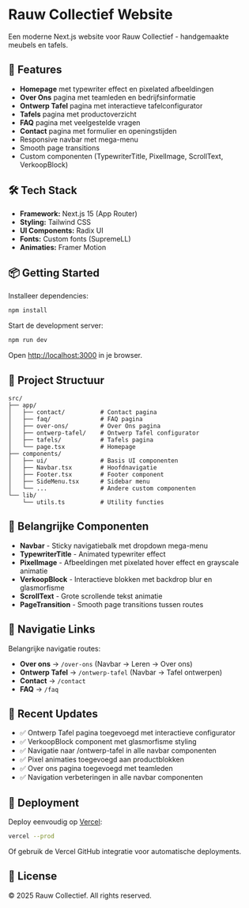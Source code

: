 # Rauw Collectief Website

Een moderne Next.js website voor Rauw Collectief - handgemaakte meubels en tafels.

## 🚀 Features

- **Homepage** met typewriter effect en pixelated afbeeldingen
- **Over Ons** pagina met teamleden en bedrijfsinformatie
- **Ontwerp Tafel** pagina met interactieve tafelconfigurator
- **Tafels** pagina met productoverzicht
- **FAQ** pagina met veelgestelde vragen
- **Contact** pagina met formulier en openingstijden
- Responsive navbar met mega-menu
- Smooth page transitions
- Custom componenten (TypewriterTitle, PixelImage, ScrollText, VerkoopBlock)

## 🛠️ Tech Stack

- **Framework:** Next.js 15 (App Router)
- **Styling:** Tailwind CSS
- **UI Components:** Radix UI
- **Fonts:** Custom fonts (SupremeLL)
- **Animaties:** Framer Motion

## 📦 Getting Started

Installeer dependencies:

```bash
npm install
```

Start de development server:

```bash
npm run dev
```

Open [http://localhost:3000](http://localhost:3000) in je browser.

## 📁 Project Structuur

```
src/
├── app/
│   ├── contact/          # Contact pagina
│   ├── faq/              # FAQ pagina
│   ├── over-ons/         # Over Ons pagina
│   ├── ontwerp-tafel/    # Ontwerp Tafel configurator
│   ├── tafels/           # Tafels pagina
│   └── page.tsx          # Homepage
├── components/
│   ├── ui/               # Basis UI componenten
│   ├── Navbar.tsx        # Hoofdnavigatie
│   ├── Footer.tsx        # Footer component
│   ├── SideMenu.tsx      # Sidebar menu
│   └── ...               # Andere custom componenten
└── lib/
    └── utils.ts          # Utility functies
```

## 🎨 Belangrijke Componenten

- **Navbar** - Sticky navigatiebalk met dropdown mega-menu
- **TypewriterTitle** - Animated typewriter effect
- **PixelImage** - Afbeeldingen met pixelated hover effect en grayscale animatie
- **VerkoopBlock** - Interactieve blokken met backdrop blur en glasmorfisme
- **ScrollText** - Grote scrollende tekst animatie
- **PageTransition** - Smooth page transitions tussen routes

## 🔗 Navigatie Links

Belangrijke navigatie routes:
- **Over ons** → `/over-ons` (Navbar → Leren → Over ons)
- **Ontwerp Tafel** → `/ontwerp-tafel` (Navbar → Tafel ontwerpen)
- **Contact** → `/contact`
- **FAQ** → `/faq`

## 📝 Recent Updates

- ✅ Ontwerp Tafel pagina toegevoegd met interactieve configurator
- ✅ VerkoopBlock component met glasmorfisme styling
- ✅ Navigatie naar /ontwerp-tafel in alle navbar componenten
- ✅ Pixel animaties toegevoegd aan productblokken
- ✅ Over ons pagina toegevoegd met teamleden
- ✅ Navigation verbeteringen in alle navbar componenten

## 🚢 Deployment

Deploy eenvoudig op [Vercel](https://vercel.com):

```bash
vercel --prod
```

Of gebruik de Vercel GitHub integratie voor automatische deployments.

## 📄 License

© 2025 Rauw Collectief. All rights reserved.
